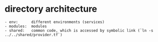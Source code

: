# directory architecture
```
- env:      different environments (services)
- modules:  modules
- shared:   common code, which is accessed by symbolic link (`ln -s ../../shared/provider.tf`)
```

